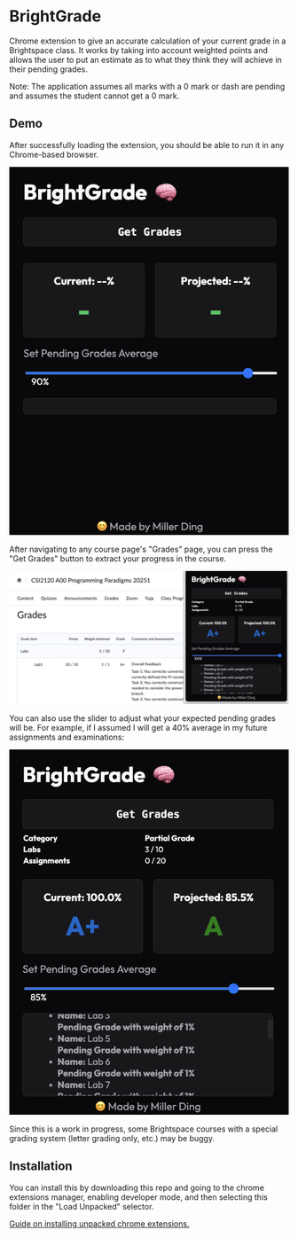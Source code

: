 
# BrightGrade

Chrome extension to give an accurate calculation of your current grade in a Brightspace class. It works by taking into account weighted points and allows the user to put an estimate as to what they think they will achieve in their pending grades.

Note: The application assumes all marks with a 0 mark or dash are pending and assumes the student cannot get a 0 mark.
## Demo

After successfully loading the extension, you should be able to run it in any Chrome-based browser.

![MainUI](https://github.com/mding022/BrightGrade/blob/be1133aec232cf38e663bee3bd4061893f6baad4/screenshots/ui.png?raw=true)

After navigating to any course page's "Grades" page, you can press the "Get Grades" button to extract your progress in the course.

![Grades](https://github.com/mding022/BrightGrade/blob/be1133aec232cf38e663bee3bd4061893f6baad4/screenshots/grades.png?raw=true)

You can also use the slider to adjust what your expected pending grades will be. For example, if I assumed I will get a 40% average in my future assignments and examinations:

![Example](https://github.com/mding022/BrightGrade/blob/be1133aec232cf38e663bee3bd4061893f6baad4/screenshots/projection.png?raw=true)

Since this is a work in progress, some Brightspace courses with a special grading system (letter grading only, etc.) may be buggy.


## Installation

You can install this by downloading this repo and going to the chrome extensions manager, enabling developer mode, and then selecting this folder in the "Load Unpacked" selector.

[Guide on installing unpacked chrome extensions.](https://webkul.com/blog/how-to-install-the-unpacked-extension-in-chrome/)

